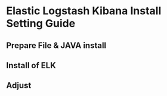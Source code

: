 # Elastic Logstash Kibana Install Setting Guide




## Prepare File & JAVA install


## Install of ELK

## Adjust






